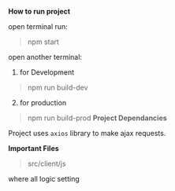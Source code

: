 **How to run project**

open terminal run:
> npm start

open another terminal:
1) for Development
> npm run build-dev
2) for production
> npm run build-prod
**Project Dependancies**

Project uses `axios` library to make ajax requests.

**Important Files**

>src/client/js 

where all logic setting

